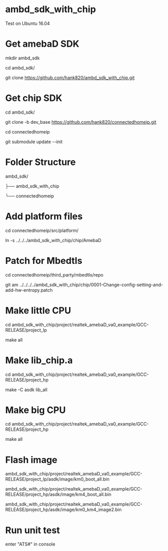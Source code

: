 # ambd_sdk_with_chip

Test on Ubuntu 16.04

# Get amebaD SDK
mkdir ambd_sdk

cd ambd_sdk/

git clone https://github.com/hank820/ambd_sdk_with_chip.git

# Get chip SDK
cd ambd_sdk/

git clone -b dev_base https://github.com/hank820/connectedhomeip.git

cd connectedhomeip

git submodule update --init

# Folder Structure
ambd_sdk/

├── ambd_sdk_with_chip

└── connectedhomeip

# Add platform files
cd connectedhomeip/src/platform/

ln -s ../../../ambd_sdk_with_chip/chip/AmebaD

# Patch for Mbedtls
cd connectedhomeip/third_party/mbedtls/repo

git am ../../../../ambd_sdk_with_chip/chip/0001-Change-config-setting-and-add-hw-entropy.patch

# Make little CPU
cd ambd_sdk_with_chip/project/realtek_amebaD_va0_example/GCC-RELEASE/project_lp

make all

# Make lib_chip.a
cd ambd_sdk_with_chip/project/realtek_amebaD_va0_example/GCC-RELEASE/project_hp

make -C asdk lib_all

# Make big CPU
cd ambd_sdk_with_chip/project/realtek_amebaD_va0_example/GCC-RELEASE/project_hp

make all

# Flash image
ambd_sdk_with_chip/project/realtek_amebaD_va0_example/GCC-RELEASE/project_lp/asdk/image/km0_boot_all.bin

ambd_sdk_with_chip/project/realtek_amebaD_va0_example/GCC-RELEASE/project_hp/asdk/image/km4_boot_all.bin

ambd_sdk_with_chip/project/realtek_amebaD_va0_example/GCC-RELEASE/project_hp/asdk/image/km0_km4_image2.bin

# Run unit test
enter "ATS#" in console
